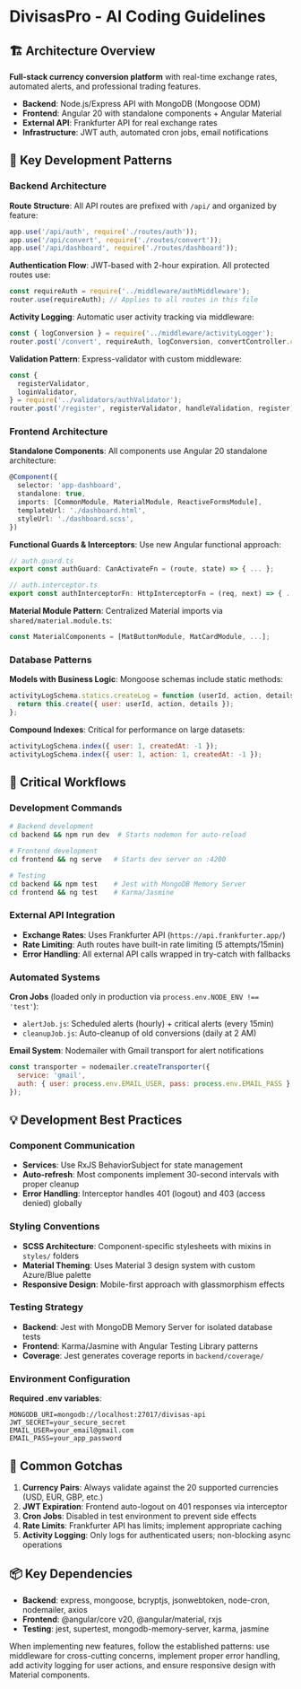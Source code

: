 # DivisasPro - AI Coding Guidelines

## 🏗️ Architecture Overview

**Full-stack currency conversion platform** with real-time exchange rates, automated alerts, and professional trading features.

- **Backend**: Node.js/Express API with MongoDB (Mongoose ODM)
- **Frontend**: Angular 20 with standalone components + Angular Material
- **External API**: Frankfurter API for real exchange rates
- **Infrastructure**: JWT auth, automated cron jobs, email notifications

## 🎯 Key Development Patterns

### Backend Architecture

**Route Structure**: All API routes are prefixed with `/api/` and organized by feature:

```js
app.use('/api/auth', require('./routes/auth'));
app.use('/api/convert', require('./routes/convert'));
app.use('/api/dashboard', require('./routes/dashboard'));
```

**Authentication Flow**: JWT-based with 2-hour expiration. All protected routes use:

```js
const requireAuth = require('../middleware/authMiddleware');
router.use(requireAuth); // Applies to all routes in this file
```

**Activity Logging**: Automatic user activity tracking via middleware:

```js
const { logConversion } = require('../middleware/activityLogger');
router.post('/convert', requireAuth, logConversion, convertController.convert);
```

**Validation Pattern**: Express-validator with custom middleware:

```js
const {
  registerValidator,
  loginValidator,
} = require('../validators/authValidator');
router.post('/register', registerValidator, handleValidation, register);
```

### Frontend Architecture

**Standalone Components**: All components use Angular 20 standalone architecture:

```ts
@Component({
  selector: 'app-dashboard',
  standalone: true,
  imports: [CommonModule, MaterialModule, ReactiveFormsModule],
  templateUrl: './dashboard.html',
  styleUrl: './dashboard.scss',
})
```

**Functional Guards & Interceptors**: Use new Angular functional approach:

```ts
// auth.guard.ts
export const authGuard: CanActivateFn = (route, state) => { ... };

// auth.interceptor.ts
export const authInterceptorFn: HttpInterceptorFn = (req, next) => { ... };
```

**Material Module Pattern**: Centralized Material imports via `shared/material.module.ts`:

```ts
const MaterialComponents = [MatButtonModule, MatCardModule, ...];
```

### Database Patterns

**Models with Business Logic**: Mongoose schemas include static methods:

```js
activityLogSchema.statics.createLog = function (userId, action, details = {}) {
  return this.create({ user: userId, action, details });
};
```

**Compound Indexes**: Critical for performance on large datasets:

```js
activityLogSchema.index({ user: 1, createdAt: -1 });
activityLogSchema.index({ user: 1, action: 1, createdAt: -1 });
```

## 🔄 Critical Workflows

### Development Commands

```bash
# Backend development
cd backend && npm run dev  # Starts nodemon for auto-reload

# Frontend development
cd frontend && ng serve   # Starts dev server on :4200

# Testing
cd backend && npm test    # Jest with MongoDB Memory Server
cd frontend && ng test    # Karma/Jasmine
```

### External API Integration

- **Exchange Rates**: Uses Frankfurter API (`https://api.frankfurter.app/`)
- **Rate Limiting**: Auth routes have built-in rate limiting (5 attempts/15min)
- **Error Handling**: All external API calls wrapped in try-catch with fallbacks

### Automated Systems

**Cron Jobs** (loaded only in production via `process.env.NODE_ENV !== 'test'`):

- `alertJob.js`: Scheduled alerts (hourly) + critical alerts (every 15min)
- `cleanupJob.js`: Auto-cleanup of old conversions (daily at 2 AM)

**Email System**: Nodemailer with Gmail transport for alert notifications

```js
const transporter = nodemailer.createTransporter({
  service: 'gmail',
  auth: { user: process.env.EMAIL_USER, pass: process.env.EMAIL_PASS },
});
```

## 💡 Development Best Practices

### Component Communication

- **Services**: Use RxJS BehaviorSubject for state management
- **Auto-refresh**: Most components implement 30-second intervals with proper cleanup
- **Error Handling**: Interceptor handles 401 (logout) and 403 (access denied) globally

### Styling Conventions

- **SCSS Architecture**: Component-specific stylesheets with mixins in `styles/` folders
- **Material Theming**: Uses Material 3 design system with custom Azure/Blue palette
- **Responsive Design**: Mobile-first approach with glassmorphism effects

### Testing Strategy

- **Backend**: Jest with MongoDB Memory Server for isolated database tests
- **Frontend**: Karma/Jasmine with Angular Testing Library patterns
- **Coverage**: Jest generates coverage reports in `backend/coverage/`

### Environment Configuration

**Required .env variables**:

```env
MONGODB_URI=mongodb://localhost:27017/divisas-api
JWT_SECRET=your_secure_secret
EMAIL_USER=your_email@gmail.com
EMAIL_PASS=your_app_password
```

## 🚨 Common Gotchas

1. **Currency Pairs**: Always validate against the 20 supported currencies (USD, EUR, GBP, etc.)
2. **JWT Expiration**: Frontend auto-logout on 401 responses via interceptor
3. **Cron Jobs**: Disabled in test environment to prevent side effects
4. **Rate Limits**: Frankfurter API has limits; implement appropriate caching
5. **Activity Logging**: Only logs for authenticated users; non-blocking async operations

## 📦 Key Dependencies

- **Backend**: express, mongoose, bcryptjs, jsonwebtoken, node-cron, nodemailer, axios
- **Frontend**: @angular/core v20, @angular/material, rxjs
- **Testing**: jest, supertest, mongodb-memory-server, karma, jasmine

When implementing new features, follow the established patterns: use middleware for cross-cutting concerns, implement proper error handling, add activity logging for user actions, and ensure responsive design with Material components.
